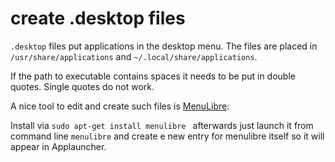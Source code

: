 # create .desktop files

``.desktop`` files put applications in the desktop menu. The files are placed in ``/usr/share/applications`` and ``~/.local/share/applications``. 

If the path to executable contains spaces it needs to be put in double quotes. Single quotes do not work.

A nice tool to edit and create such files is [MenuLibre](https://wiki.ubuntuusers.de/MenuLibre/):

Install via `sudo apt-get install menulibre ` afterwards just launch it from command line `menulibre` and create e new entry for menulibre itself so it will appear in Applauncher.
